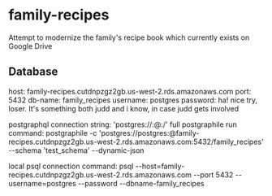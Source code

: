 # family-recipes
Attempt to modernize the family's recipe book which currently exists on Google Drive

## Database
host: family-recipes.cutdnpzgz2gb.us-west-2.rds.amazonaws.com
port: 5432
db-name: family_recipes
username: postgres
password: ha! nice try, loser. It's something both judd and i know, in case judd gets involved

postgraphql connection string: 'postgres://<username>:<password>@<host>:<port>/<db-name>'
full postgraphile run command: postgraphile -c 'postgres://postgres:<password>@family-recipes.cutdnpzgz2gb.us-west-2.rds.amazonaws.com:5432/family_recipes' --schema 'test_schema' --dynamic-json

local psql connection command: psql --host=family-recipes.cutdnpzgz2gb.us-west-2.rds.amazonaws.com --port 5432 --username=postgres --password --dbname-family_recipes